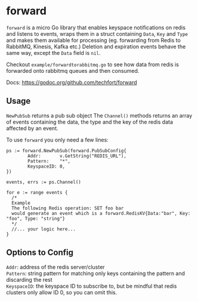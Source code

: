 # forward

`forward` is a micro Go library that enables keyspace notifications on redis and listens to events, wraps them in a struct containing `Data`, `Key` and `Type` and makes them available for processing (eg. forwarding from Redis to RabbitMQ, Kinesis, Kafka etc.) Deletion and expiration events behave the same way, except the `Data` field is `nil`.

Checkout `example/forwardtorabbitmq.go` to see how data from redis is forwarded onto rabbitmq queues and then consumed.

Docs: https://godoc.org/github.com/techfort/forward

## Usage

`NewPubSub` returns a pub sub object
The `Channel()` methods returns an array of events containing the data, the type and the key of the redis data affected by an event.

To use `forward` you only need a few lines:
```
ps := forward.NewPubSub(forward.PubSubConfig{
		Addr:       v.GetString("REDIS_URL"),
		Pattern:    "*",
		KeyspaceID: 0,
})

events, errs := ps.Channel()

for e := range events {
  /*
  Example
  The following Redis operation: SET foo bar
  would generate an event which is a forward.RedisKV{Data:"bar", Key: "foo", Type: "string"}
  */
  //... your logic here...
}
```
## Options to Config

`Addr`: address of the redis server/cluster  
`Pattern`: string pattern for matching only keys containing the pattern and discarding the rest  
`KeyspaceID`: the keyspace ID to subscribe to, but be mindful that redis clusters only allow ID 0, so you can omit this.

